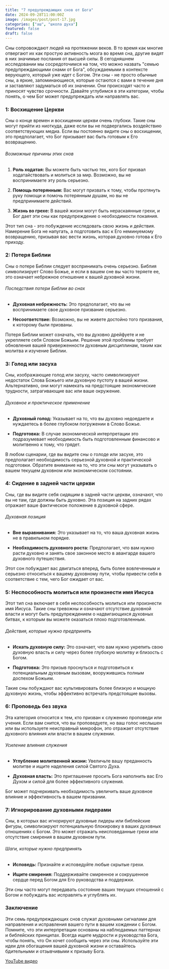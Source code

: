 ```yaml
---
title: "7 предупреждающих снов от Бога"
date: 2024-09-28T11:00:00Z
image: /images/post/post-17.jpg
categories: ["аш", "школа духа"]
featured: false
draft: false
---
```


Сны сопровождают людей на протяжении веков. В то время как многие отвергают их как простую активность мозга во время сна, другие видят в них значимые послания от высшей силы. В сегодняшнем исследовании мы сосредоточимся на том, что можно назвать "семью предупреждающими снами от Бога", обсуждаемыми в контексте верующего, который уже идет с Богом. Эти сны - не просто обычные сны, а яркие, запоминающиеся, которые остаются с вами в течение дня и заставляют задуматься об их значении. Они происходят часто и приносят чувство срочности. Давайте углубимся в эти категории, чтобы понять, о чем Бог может предупреждать или направлять вас.

### 1: Восхищение Церкви

Сны о конце времен и восхищении церкви очень глубоки. Такие сны могут прийти из ниоткуда, даже если вы не подвергались воздействию соответствующих медиа. Если вы постоянно видите сны о восхищении, это предполагает, что Бог призывает вас быть готовым к Его возвращению.

###### Возможные причины этих снов

1. **Роль ходатая:** Вы можете быть частью тех, кого Бог призвал ходатайствовать и молиться за мир. Возможно, вы не воспринимаете эту роль серьезно.

2. **Помощь потерянным:** Вас могут призвать к тому, чтобы протянуть руку помощи и помочь потерянным душам, но вы не предпринимаете действий.

3. **Жизнь во грехе:** В вашей жизни могут быть нераскаянные грехи, и Бог дает эти сны как предупреждение о необходимости покаяния.

Этот тип сна - это побуждение исследовать свою жизнь и действия. Намерение Бога не напугать, а подготовить вас к Его неминуемому возвращению, призывая вас вести жизнь, которая духовно готова к Его приходу.

### 2: Потеря Библии

Сны о потере Библии следует воспринимать очень серьезно. Библия символизирует Слово Божье, и если в вашем сне вы часто теряете ее, это означает небрежное отношение к вашей духовной жизни.

###### Последствия потери Библии во снах

- **Духовная небрежность:** Это предполагает, что вы не воспринимаете свое духовное призвание серьезно.

- **Несоответствие:** Возможно, вы не живете достойно того призвания, к которому были призваны.

Потеря Библии может означать, что вы духовно дрейфуете и не укрепляете себя Словом Божьим. Решение этой проблемы требует обновления вашей приверженности духовным дисциплинам, таким как молитва и изучение Библии.

### 3: Голод или засуха

Сны, изображающие голод или засуху, часто символизируют недостаток Слова Божьего или духовную пустоту в вашей жизни. Альтернативно, они могут намекать на предстоящие экономические трудности, затрагивающие вас или ваше окружение.

###### Духовное и практическое применение

- **Духовный голод:** Указывает на то, что вы духовно недоедаете и нуждаетесь в более глубоком погружении в Слово Божье.

- **Подготовка:** В случае экономической интерпретации это подразумевает необходимость быть подготовленным финансово и молитвенно к тому, что грядет.

В любом сценарии, где вы видите сны о голоде или засухе, это предполагает необходимость серьезной духовной и практической подготовки. Обратите внимание на то, что эти сны могут указывать о вашем текущем духовном или экономическом состоянии.

### 4: Сидение в задней части церкви

Сны, где вы видите себя сидящим в задней части церкви, означают, что вы не там, где должны быть духовно. Эта позиция на задних рядах отражает ваше фактическое положение в духовной сфере.

###### Духовная позиция

- **Вне выравнивания:** Это указывает на то, что ваша духовная жизнь не в правильном порядке.

- **Необходимость духовного роста:** Предполагает, что вам нужно расти духовно и занять свое законное место в авангарде вашего духовного путешествия.

Этот сон побуждает вас двигаться вперед, быть более вовлеченным и серьезно относиться к вашему духовному пути, чтобы привести себя в соответствие с тем, чего Бог ожидает от вас.

### 5: Неспособность молиться или произнести имя Иисуса

Этот тип сна включает в себя неспособность молиться или произнести имя Иисуса. Такие сны тревожны и означают отсутствие духовной власти и могут быть предупреждением о надвигающихся духовных битвах, к которым вы можете оказаться плохо подготовленным.

###### Действия, которые нужно предпринять

- **Искать духовную силу:** Это означает, что вам нужно укрепить свою духовную власть и силу через более глубокую молитву и близость с Богом.

- **Подготовка:** Это призыв проснуться и подготовиться к потенциальным духовным вызовам, вооружившись полным доспехом Божьим.

Такие сны побуждают вас культивировать более близкую и мощную духовную жизнь, чтобы эффективно встречать предстоящие вызовы.

### 6: Проповедь без звука

Эта категория относится к тем, кто призван к служению проповеди или учения. Если вам снится, что вы проповедуете, но ваш голос неслышен или вы используете неисправный микрофон, это отражает отсутствие духовного влияния или власти в вашем служении.

###### Усиление влияния служения

- **Углубление молитвенной жизни:** Увеличьте вашу преданность молитве и ищите наделения силой Святого Духа.

- **Духовная власть:** Это приглашение просить Бога наполнить вас Его Духом и силой для более эффективного служения.

Бог может подчеркивать необходимость увеличить ваше духовное влияние и эффективность в вашем призвании.

### 7: Игнорирование духовными лидерами

Сны, в которых вас игнорируют духовные лидеры или библейские фигуры, символизируют потенциальную блокировку в ваших духовных отношениях с Богом. Это может отражать неисповеданные грехи или отсутствие смирения в вашем духовном пути.

###### Шаги, которые нужно предпринять

- **Исповедь:** Признайте и исповедуйте любые скрытые грехи.

- **Ищите смирения:** Поддерживайте смиренное и сокрушенное сердце перед Богом для Его руководства и поддержки.

Эти сны часто могут передавать состояние ваших текущих отношений с Богом и побуждать вас исправлять и углублять их.

### Заключение

Эти семь предупреждающих снов служат духовными сигналами для направления и исправления вашего пути в вашем хождении с Богом. Помните, что эти интерпретации основаны на наблюдаемых паттернах и библейских принципах. Всегда ищите мудрости и руководства Бога, чтобы понять, что Он хочет сообщить через эти сны. Используйте эти идеи для обогащения вашей духовной жизни и оставайтесь бдительными и отзывчивыми к призыву Бога.

[YouTube видео](https://youtu.be/cgEzuUZH87w?si=cS_BSKuvOZyipuqe)
